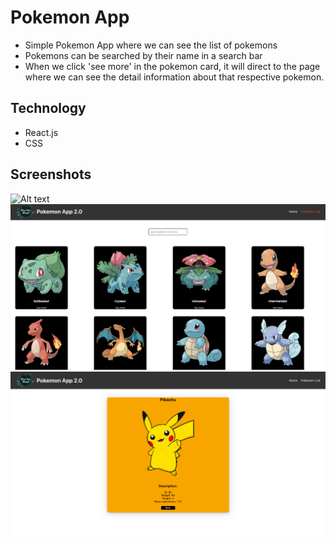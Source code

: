 # Pokemon App
- Simple Pokemon App where we can see the list of pokemons
- Pokemons can be searched by their name in a search bar
- When we click 'see more' in the pokemon card, it will direct to the page where we can see the detail information about that respective pokemon.

## Technology
- React.js
- CSS

## Screenshots
![Alt text](assets/poke1.png)
![Alt text](assets/poke2.png)
![Alt text](assets/poke3.png)






